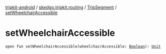 [tripkit-android](../../index.md) / [skedgo.tripkit.routing](../index.md) / [TripSegment](index.md) / [setWheelchairAccessible](./set-wheelchair-accessible.md)

# setWheelchairAccessible

`open fun setWheelchairAccessible(wheelchairAccessible: `[`Boolean`](https://kotlinlang.org/api/latest/jvm/stdlib/kotlin/-boolean/index.html)`): `[`Unit`](https://kotlinlang.org/api/latest/jvm/stdlib/kotlin/-unit/index.html)
